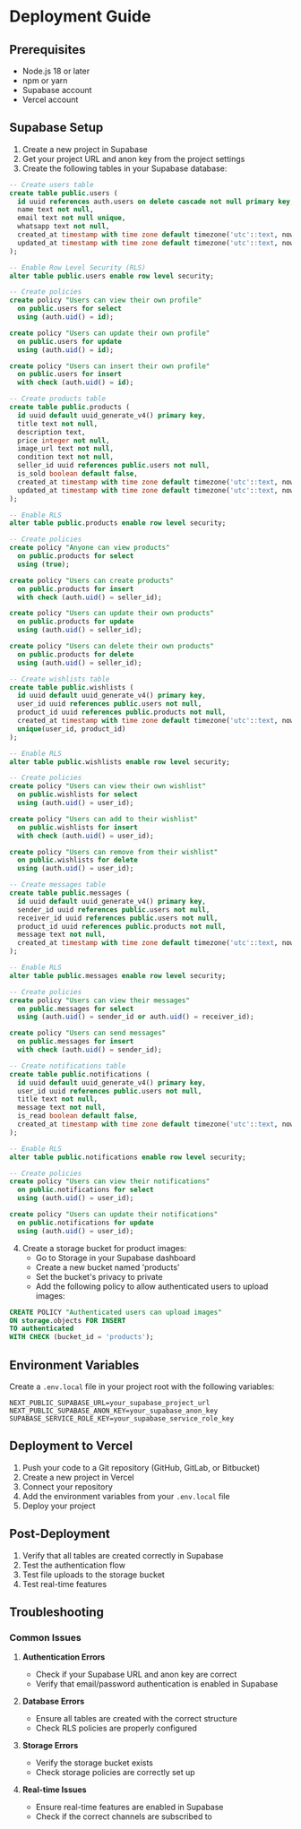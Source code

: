 # Deployment Guide

## Prerequisites
- Node.js 18 or later
- npm or yarn
- Supabase account
- Vercel account

## Supabase Setup

1. Create a new project in Supabase
2. Get your project URL and anon key from the project settings
3. Create the following tables in your Supabase database:

```sql
-- Create users table
create table public.users (
  id uuid references auth.users on delete cascade not null primary key,
  name text not null,
  email text not null unique,
  whatsapp text not null,
  created_at timestamp with time zone default timezone('utc'::text, now()) not null,
  updated_at timestamp with time zone default timezone('utc'::text, now()) not null
);

-- Enable Row Level Security (RLS)
alter table public.users enable row level security;

-- Create policies
create policy "Users can view their own profile"
  on public.users for select
  using (auth.uid() = id);

create policy "Users can update their own profile"
  on public.users for update
  using (auth.uid() = id);

create policy "Users can insert their own profile"
  on public.users for insert
  with check (auth.uid() = id);

-- Create products table
create table public.products (
  id uuid default uuid_generate_v4() primary key,
  title text not null,
  description text,
  price integer not null,
  image_url text not null,
  condition text not null,
  seller_id uuid references public.users not null,
  is_sold boolean default false,
  created_at timestamp with time zone default timezone('utc'::text, now()) not null,
  updated_at timestamp with time zone default timezone('utc'::text, now()) not null
);

-- Enable RLS
alter table public.products enable row level security;

-- Create policies
create policy "Anyone can view products"
  on public.products for select
  using (true);

create policy "Users can create products"
  on public.products for insert
  with check (auth.uid() = seller_id);

create policy "Users can update their own products"
  on public.products for update
  using (auth.uid() = seller_id);

create policy "Users can delete their own products"
  on public.products for delete
  using (auth.uid() = seller_id);

-- Create wishlists table
create table public.wishlists (
  id uuid default uuid_generate_v4() primary key,
  user_id uuid references public.users not null,
  product_id uuid references public.products not null,
  created_at timestamp with time zone default timezone('utc'::text, now()) not null,
  unique(user_id, product_id)
);

-- Enable RLS
alter table public.wishlists enable row level security;

-- Create policies
create policy "Users can view their own wishlist"
  on public.wishlists for select
  using (auth.uid() = user_id);

create policy "Users can add to their wishlist"
  on public.wishlists for insert
  with check (auth.uid() = user_id);

create policy "Users can remove from their wishlist"
  on public.wishlists for delete
  using (auth.uid() = user_id);

-- Create messages table
create table public.messages (
  id uuid default uuid_generate_v4() primary key,
  sender_id uuid references public.users not null,
  receiver_id uuid references public.users not null,
  product_id uuid references public.products not null,
  message text not null,
  created_at timestamp with time zone default timezone('utc'::text, now()) not null
);

-- Enable RLS
alter table public.messages enable row level security;

-- Create policies
create policy "Users can view their messages"
  on public.messages for select
  using (auth.uid() = sender_id or auth.uid() = receiver_id);

create policy "Users can send messages"
  on public.messages for insert
  with check (auth.uid() = sender_id);

-- Create notifications table
create table public.notifications (
  id uuid default uuid_generate_v4() primary key,
  user_id uuid references public.users not null,
  title text not null,
  message text not null,
  is_read boolean default false,
  created_at timestamp with time zone default timezone('utc'::text, now()) not null
);

-- Enable RLS
alter table public.notifications enable row level security;

-- Create policies
create policy "Users can view their notifications"
  on public.notifications for select
  using (auth.uid() = user_id);

create policy "Users can update their notifications"
  on public.notifications for update
  using (auth.uid() = user_id);
```

4. Create a storage bucket for product images:
   - Go to Storage in your Supabase dashboard
   - Create a new bucket named 'products'
   - Set the bucket's privacy to private
   - Add the following policy to allow authenticated users to upload images:

```sql
CREATE POLICY "Authenticated users can upload images"
ON storage.objects FOR INSERT
TO authenticated
WITH CHECK (bucket_id = 'products');
```

## Environment Variables

Create a `.env.local` file in your project root with the following variables:

```env
NEXT_PUBLIC_SUPABASE_URL=your_supabase_project_url
NEXT_PUBLIC_SUPABASE_ANON_KEY=your_supabase_anon_key
SUPABASE_SERVICE_ROLE_KEY=your_supabase_service_role_key
```

## Deployment to Vercel

1. Push your code to a Git repository (GitHub, GitLab, or Bitbucket)
2. Create a new project in Vercel
3. Connect your repository
4. Add the environment variables from your `.env.local` file
5. Deploy your project

## Post-Deployment

1. Verify that all tables are created correctly in Supabase
2. Test the authentication flow
3. Test file uploads to the storage bucket
4. Test real-time features

## Troubleshooting

### Common Issues

1. **Authentication Errors**
   - Check if your Supabase URL and anon key are correct
   - Verify that email/password authentication is enabled in Supabase

2. **Database Errors**
   - Ensure all tables are created with the correct structure
   - Check RLS policies are properly configured

3. **Storage Errors**
   - Verify the storage bucket exists
   - Check storage policies are correctly set up

4. **Real-time Issues**
   - Ensure real-time features are enabled in Supabase
   - Check if the correct channels are subscribed to 